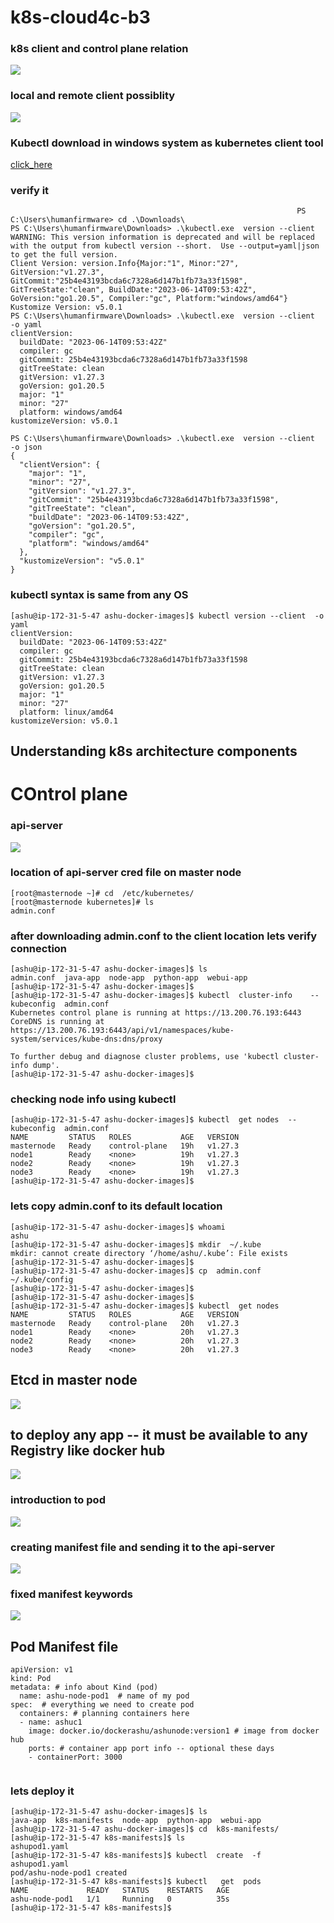 # k8s-cloud4c-b3

### k8s client and control plane relation 

<img src="conn.png">

### local and remote client possiblity 

<img src="po.png">

### Kubectl download in windows system as kubernetes client tool 

[click_here](https://kubernetes.io/docs/tasks/tools/)

### verify it 

```
                                                                PS C:\Users\humanfirmware> cd .\Downloads\
PS C:\Users\humanfirmware\Downloads> .\kubectl.exe  version --client
WARNING: This version information is deprecated and will be replaced with the output from kubectl version --short.  Use --output=yaml|json to get the full version.
Client Version: version.Info{Major:"1", Minor:"27", GitVersion:"v1.27.3", GitCommit:"25b4e43193bcda6c7328a6d147b1fb73a33f1598", GitTreeState:"clean", BuildDate:"2023-06-14T09:53:42Z", GoVersion:"go1.20.5", Compiler:"gc", Platform:"windows/amd64"}
Kustomize Version: v5.0.1
PS C:\Users\humanfirmware\Downloads> .\kubectl.exe  version --client   -o yaml
clientVersion:
  buildDate: "2023-06-14T09:53:42Z"
  compiler: gc
  gitCommit: 25b4e43193bcda6c7328a6d147b1fb73a33f1598
  gitTreeState: clean
  gitVersion: v1.27.3
  goVersion: go1.20.5
  major: "1"
  minor: "27"
  platform: windows/amd64
kustomizeVersion: v5.0.1

PS C:\Users\humanfirmware\Downloads> .\kubectl.exe  version --client   -o json
{
  "clientVersion": {
    "major": "1",
    "minor": "27",
    "gitVersion": "v1.27.3",
    "gitCommit": "25b4e43193bcda6c7328a6d147b1fb73a33f1598",
    "gitTreeState": "clean",
    "buildDate": "2023-06-14T09:53:42Z",
    "goVersion": "go1.20.5",
    "compiler": "gc",
    "platform": "windows/amd64"
  },
  "kustomizeVersion": "v5.0.1"
}
```

### kubectl syntax is same from any OS 

```
[ashu@ip-172-31-5-47 ashu-docker-images]$ kubectl version --client  -o yaml
clientVersion:
  buildDate: "2023-06-14T09:53:42Z"
  compiler: gc
  gitCommit: 25b4e43193bcda6c7328a6d147b1fb73a33f1598
  gitTreeState: clean
  gitVersion: v1.27.3
  goVersion: go1.20.5
  major: "1"
  minor: "27"
  platform: linux/amd64
kustomizeVersion: v5.0.1

```

## Understanding k8s architecture components

# COntrol plane 

### api-server 

<img src="apis.png">

### location of api-server cred file on master node

```
[root@masternode ~]# cd  /etc/kubernetes/
[root@masternode kubernetes]# ls
admin.conf
```

### after downloading admin.conf to the client location lets verify connection 

```
[ashu@ip-172-31-5-47 ashu-docker-images]$ ls
admin.conf  java-app  node-app  python-app  webui-app
[ashu@ip-172-31-5-47 ashu-docker-images]$ 
[ashu@ip-172-31-5-47 ashu-docker-images]$ kubectl  cluster-info    --kubeconfig  admin.conf  
Kubernetes control plane is running at https://13.200.76.193:6443
CoreDNS is running at https://13.200.76.193:6443/api/v1/namespaces/kube-system/services/kube-dns:dns/proxy

To further debug and diagnose cluster problems, use 'kubectl cluster-info dump'.
[ashu@ip-172-31-5-47 ashu-docker-images]$ 

```

### checking node info using kubectl 

```
[ashu@ip-172-31-5-47 ashu-docker-images]$ kubectl  get nodes  --kubeconfig  admin.conf 
NAME         STATUS   ROLES           AGE   VERSION
masternode   Ready    control-plane   19h   v1.27.3
node1        Ready    <none>          19h   v1.27.3
node2        Ready    <none>          19h   v1.27.3
node3        Ready    <none>          19h   v1.27.3
[ashu@ip-172-31-5-47 ashu-docker-images]$ 
```

### lets copy admin.conf to its default location 

```
[ashu@ip-172-31-5-47 ashu-docker-images]$ whoami
ashu
[ashu@ip-172-31-5-47 ashu-docker-images]$ mkdir  ~/.kube 
mkdir: cannot create directory ‘/home/ashu/.kube’: File exists
[ashu@ip-172-31-5-47 ashu-docker-images]$ 
[ashu@ip-172-31-5-47 ashu-docker-images]$ cp  admin.conf   ~/.kube/config 
[ashu@ip-172-31-5-47 ashu-docker-images]$ 
[ashu@ip-172-31-5-47 ashu-docker-images]$ 
[ashu@ip-172-31-5-47 ashu-docker-images]$ kubectl  get nodes  
NAME         STATUS   ROLES           AGE   VERSION
masternode   Ready    control-plane   20h   v1.27.3
node1        Ready    <none>          20h   v1.27.3
node2        Ready    <none>          20h   v1.27.3
node3        Ready    <none>          20h   v1.27.3
```

## Etcd in master node

<img src="etcd.png">

## to deploy any app -- it must be available to any Registry like docker hub 

<img src="deploy.png">

### introduction to pod

<img src="pod.png">

### creating manifest file and sending it to the api-server 

<img src="pod1.png">

### fixed manifest keywords

<img src="mani.png">

## Pod Manifest file 

```
apiVersion: v1 
kind: Pod 
metadata: # info about Kind (pod)
  name: ashu-node-pod1  # name of my pod  
spec:  # everything we need to create pod 
  containers: # planning containers here 
  - name: ashuc1 
    image: docker.io/dockerashu/ashunode:version1 # image from docker hub  
    ports: # container app port info -- optional these days 
    - containerPort: 3000 


```

### lets deploy it 

```
[ashu@ip-172-31-5-47 ashu-docker-images]$ ls
java-app  k8s-manifests  node-app  python-app  webui-app
[ashu@ip-172-31-5-47 ashu-docker-images]$ cd  k8s-manifests/
[ashu@ip-172-31-5-47 k8s-manifests]$ ls
ashupod1.yaml
[ashu@ip-172-31-5-47 k8s-manifests]$ kubectl  create  -f  ashupod1.yaml  
pod/ashu-node-pod1 created
[ashu@ip-172-31-5-47 k8s-manifests]$ kubectl   get  pods 
NAME             READY   STATUS    RESTARTS   AGE
ashu-node-pod1   1/1     Running   0          35s
[ashu@ip-172-31-5-47 k8s-manifests]$ 

```
